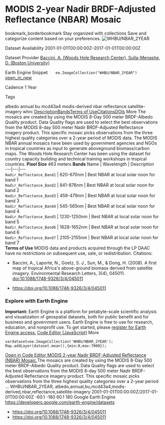  
#  MODIS 2-year Nadir BRDF-Adjusted Reflectance (NBAR) Mosaic 
bookmark_borderbookmark Stay organized with collections  Save and categorize content based on your preferences.
![WHBU/NBAR_2YEAR](https://developers.google.com/earth-engine/datasets/images/WHBU/WHBU_NBAR_2YEAR_sample.png) 

Dataset Availability
    2001-01-01T00:00:00Z–2017-01-01T00:00:00Z 

Dataset Provider
     [ Baccini, A. (Woods Hole Research Center), Sulla-Menashe, D. (Boston University) ](https://doi.org/10.1088/1748-9326/3/4/045011) 

Earth Engine Snippet
     `    ee.ImageCollection("WHBU/NBAR_2YEAR")   ` [ open_in_new ](https://code.earthengine.google.com/?scriptPath=Examples:Datasets/WHBU/WHBU_NBAR_2YEAR) 

Cadence
    1 Year 

Tags
    
albedo
annual
bu
mcd43a4
modis-derived
nbar
reflectance
satellite-imagery
whrc
[Description](https://developers.google.com/earth-engine/datasets/catalog/WHBU_NBAR_2YEAR#description)[Bands](https://developers.google.com/earth-engine/datasets/catalog/WHBU_NBAR_2YEAR#bands)[Terms of Use](https://developers.google.com/earth-engine/datasets/catalog/WHBU_NBAR_2YEAR#terms-of-use)[Citations](https://developers.google.com/earth-engine/datasets/catalog/WHBU_NBAR_2YEAR#citations)[DOIs](https://developers.google.com/earth-engine/datasets/catalog/WHBU_NBAR_2YEAR#dois) More
The mosaics are created by using the MODIS 8-Day 500 meter BRDF-Albedo Quality product. Data Quality flags are used to select the best observations from the MODIS 8-day 500 meter Nadir BRDF-Adjusted Reflectance imagery product. This specific mosaic picks observations from the three highest quality categories over a 2-year period of MODIS data.
The MODIS NBAR annual mosaics have been used by government agencies and NGOs in tropical countries as input to generate aboveground biomass/carbon maps. The Woods Hole Research Center has been using the dataset for country capacity building and technical training workshops in tropical countries.
**Pixel Size** 463 meters 
**Bands**
Name | Wavelength | Description  
---|---|---  
`Nadir_Reflectance_Band1` | 620-670nm | Best NBAR at local solar noon for band 1  
`Nadir_Reflectance_Band2` | 841-876nm | Best NBAR at local solar noon for band 2  
`Nadir_Reflectance_Band3` | 459-479nm | Best NBAR at local solar noon for band 3  
`Nadir_Reflectance_Band4` | 545-565nm | Best NBAR at local solar noon for band 4  
`Nadir_Reflectance_Band5` | 1230-1250nm | Best NBAR at local solar noon for band 5  
`Nadir_Reflectance_Band6` | 1628-1652nm | Best NBAR at local solar noon for band 6  
`Nadir_Reflectance_Band7` | 2105-2155nm | Best NBAR at local solar noon for band 7  
**Terms of Use**
MODIS data and products acquired through the LP DAAC have no restrictions on subsequent use, sale, or redistribution.
Citations:
  * Baccini, A., Laporte, N., Goetz, S. J., Sun, M., & Dong, H. (2008). A first map of tropical Africa's above-ground biomass derived from satellite imagery. Environmental Research Letters, 3(4), 045011. [doi:10.1088/1748-9326/3/4/045011](https://doi.org/10.1088/1748-9326/3/4/045011)


  * [ https://doi.org/10.1088/1748-9326/3/4/045011 ](https://doi.org/10.1088/1748-9326/3/4/045011)


### Explore with Earth Engine
**Important:** Earth Engine is a platform for petabyte-scale scientific analysis and visualization of geospatial datasets, both for public benefit and for business and government users. Earth Engine is free to use for research, education, and nonprofit use. To get started, please [register for Earth Engine access.](https://console.cloud.google.com/earth-engine)
[Code Editor (JavaScript)](https://developers.google.com/earth-engine/datasets/catalog/WHBU_NBAR_2YEAR#code-editor-javascript-sample) More
```
vardataset=ee.ImageCollection('WHBU/NBAR_2YEAR');
Map.addLayer(dataset.mean(),{min:0,max:7000});
```
[ Open in Code Editor ](https://code.earthengine.google.com/?scriptPath=Examples:Datasets/WHBU/WHBU_NBAR_2YEAR)
[ MODIS 2-year Nadir BRDF-Adjusted Reflectance (NBAR) Mosaic ](https://developers.google.com/earth-engine/datasets/catalog/WHBU_NBAR_2YEAR)
The mosaics are created by using the MODIS 8-Day 500 meter BRDF-Albedo Quality product. Data Quality flags are used to select the best observations from the MODIS 8-day 500 meter Nadir BRDF-Adjusted Reflectance imagery product. This specific mosaic picks observations from the three highest quality categories over a 2-year period …
WHBU/NBAR_2YEAR, albedo,annual,bu,mcd43a4,modis-derived,nbar,reflectance,satellite-imagery 
2001-01-01T00:00:00Z/2017-01-01T00:00:00Z
-60.1 -180 60.1 180 
Google Earth Engine
https://developers.google.com/earth-engine/datasets
  * [ https://doi.org/10.1088/1748-9326/3/4/045011 ](https://doi.org/https://doi.org/10.1088/1748-9326/3/4/045011)
  * [ https://doi.org/10.1088/1748-9326/3/4/045011 ](https://doi.org/https://developers.google.com/earth-engine/datasets/catalog/WHBU_NBAR_2YEAR)


